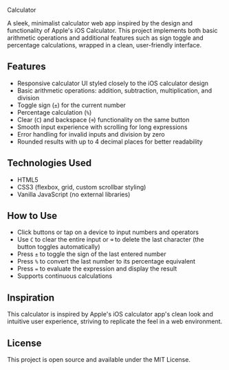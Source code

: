 Calculator

A sleek, minimalist calculator web app inspired by the design and functionality of Apple's iOS Calculator. This project implements both basic arithmetic operations and additional features such as sign toggle and percentage calculations, wrapped in a clean, user-friendly interface.

## Features

- Responsive calculator UI styled closely to the iOS calculator design  
- Basic arithmetic operations: addition, subtraction, multiplication, and division  
- Toggle sign (`±`) for the current number  
- Percentage calculation (`%`)  
- Clear (`C`) and backspace (`⌫`) functionality on the same button  
- Smooth input experience with scrolling for long expressions  
- Error handling for invalid inputs and division by zero  
- Rounded results with up to 4 decimal places for better readability  

## Technologies Used

- HTML5  
- CSS3 (flexbox, grid, custom scrollbar styling)  
- Vanilla JavaScript (no external libraries)  

## How to Use

- Click buttons or tap on a device to input numbers and operators  
- Use `C` to clear the entire input or `⌫` to delete the last character (the button toggles automatically)  
- Press `±` to toggle the sign of the last entered number  
- Press `%` to convert the last number to its percentage equivalent  
- Press `=` to evaluate the expression and display the result  
- Supports continuous calculations  

## Inspiration

This calculator is inspired by Apple's iOS calculator app's clean look and intuitive user experience, striving to replicate the feel in a web environment.

## License

This project is open source and available under the MIT License.

